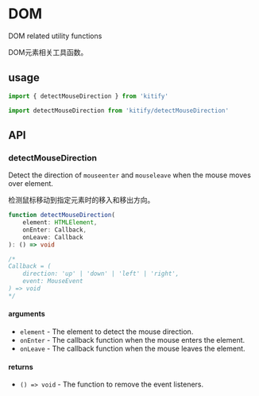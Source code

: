# DOM

DOM related utility functions

DOM元素相关工具函数。

## usage

```ts
import { detectMouseDirection } from 'kitify'

import detectMouseDirection from 'kitify/detectMouseDirection'
```

## API

### detectMouseDirection

Detect the direction of `mouseenter` and `mouseleave` when the mouse moves over element.

检测鼠标移动到指定元素时的移入和移出方向。

```ts
function detectMouseDirection(
	element: HTMLElement,
	onEnter: Callback,
	onLeave: Callback
): () => void

/*
Callback = (
	direction: 'up' | 'down' | 'left' | 'right',
	event: MouseEvent
) => void
*/
```

#### arguments
- `element` - The element to detect the mouse direction.
- `onEnter` - The callback function when the mouse enters the element.
- `onLeave` - The callback function when the mouse leaves the element.

#### returns
- `() => void` - The function to remove the event listeners.

